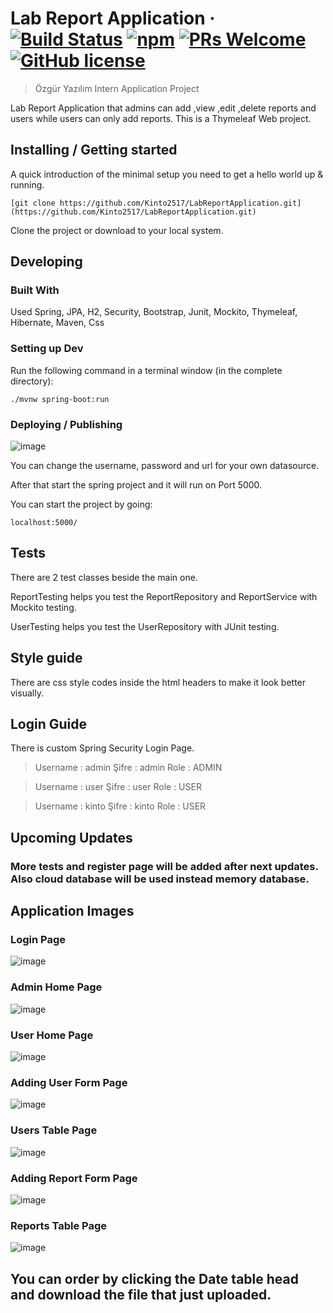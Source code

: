 
# Lab Report Application &middot; [![Build Status](https://img.shields.io/travis/npm/npm/latest.svg?style=flat-square)](https://travis-ci.org/npm/npm) [![npm](https://img.shields.io/npm/v/npm.svg?style=flat-square)](https://www.npmjs.com/package/npm) [![PRs Welcome](https://img.shields.io/badge/PRs-welcome-brightgreen.svg?style=flat-square)](http://makeapullrequest.com) [![GitHub license](https://img.shields.io/badge/license-MIT-blue.svg?style=flat-square)](https://github.com/Kinto2517/LabReportApplication/blob/master/LICENSE)
> Özgür Yazılım Intern Application Project

Lab Report Application that admins can add ,view ,edit ,delete reports and users while users can only add reports. This is a Thymeleaf Web project.
 
## Installing / Getting started

A quick introduction of the minimal setup you need to get a hello world up &
running.

```shell
[git clone https://github.com/Kinto2517/LabReportApplication.git](https://github.com/Kinto2517/LabReportApplication.git)
```

Clone the project or download to your local system.

## Developing

### Built With
Used Spring, JPA, H2, Security, Bootstrap, Junit, Mockito, Thymeleaf, Hibernate, Maven, Css

### Setting up Dev

Run the following command in a terminal window (in the complete directory):

```shell
./mvnw spring-boot:run
```


### Deploying / Publishing


![image](https://user-images.githubusercontent.com/54002766/176387125-1aebbc55-59de-4bbc-97b9-7988a60d70dd.png)

You can change the username, password and url for your own datasource.

After that start the spring project and it will run on Port 5000.

You can start the project by going: 

```
localhost:5000/
```


## Tests

There are 2 test classes beside the main one. 

ReportTesting helps you test the ReportRepository and ReportService with Mockito testing.

UserTesting helps you test the UserRepository with JUnit testing.


## Style guide

There are css style codes inside the html headers to make it look better visually.

## Login Guide

There is custom Spring Security Login Page.

> Username : admin
> Şifre : admin
> Role : ADMIN

> Username : user
> Şifre : user
> Role : USER

> Username : kinto
> Şifre : kinto
> Role : USER


## Upcoming Updates

### More tests and register page will be added after next updates. Also cloud database will be used instead memory database. 


## Application Images

### Login Page
![image](https://user-images.githubusercontent.com/54002766/176390310-a2b59d5c-af00-410d-9590-896b3ff14bee.png)

### Admin Home Page
![image](https://user-images.githubusercontent.com/54002766/176390384-615e2336-66f7-49c0-a486-c876425a9c7f.png)

### User Home Page
![image](https://user-images.githubusercontent.com/54002766/176390529-2a4150e6-56f7-4153-bac5-ff233f6c9eba.png)

### Adding User Form Page
![image](https://user-images.githubusercontent.com/54002766/176390645-65743f79-d4b8-4c98-81ab-fb9b5b8ce15a.png)

### Users Table Page
![image](https://user-images.githubusercontent.com/54002766/176391001-bc5678dc-5c49-4e1c-815f-d8afba8f241d.png)

### Adding Report Form Page
![image](https://user-images.githubusercontent.com/54002766/176391203-e54a9491-b72f-49ef-9c6d-40191ff5859d.png)

### Reports Table Page
![image](https://user-images.githubusercontent.com/54002766/176391789-90f84fbe-e836-4c6b-a85c-506b2480f370.png)

## You can order by clicking the Date table head and download the file that just uploaded.


